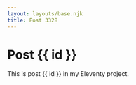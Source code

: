 ```yaml
---
layout: layouts/base.njk
title: Post 3328
---
```


# Post {{ id }}

This is post {{ id }} in my Eleventy project.
